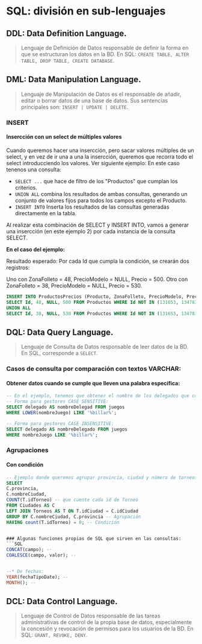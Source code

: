 # SQL: división en sub-lenguajes
## DDL: Data Definition Language.
> Lenguaje de Definición de Datos responsable de definir la forma en que se estructuran los datos en la BD. En SQL: ``CREATE TABLE, ALTER TABLE, DROP TABLE, CREATE DATABASE``.



## DML: Data Manipulation Language.
> Lenguaje de Manipulación de Datos es el responsable de añadir, editar o borrar datos de una base de datos. Sus sentencias principales son: ``INSERT | UPDATE | DELETE``.

### INSERT
#### Insercción con un select de múltiples valores
Cuando queremos hacer una insercción, pero sacar valores múltiples de un select, y en vez de ir una a una la insercción, queremos que recorra todo el select introducciendo los valores. Ver siguiente ejemplo: 
En este caso tenenos una consulta:
- ``SELECT ...`` que hace de filtro de los "Productos" que cumplan los criterios.
- ``UNION ALL`` combina los resultados de ambas consultas, generando un conjunto de valores fijos para todos los campos excepto el Producto.
- ``INSERT INTO`` Inserta los resultados de las consultas generadas directamente en la tabla. 

Al realizar esta combinación de SELECT y INSERT INTO, vamos a generar una insercción (en este ejemplo 2) por cada instancia de la consulta SELECT.

**En el caso del ejemplo:**

Resultado esperado:
Por cada Id que cumpla la condición, se crearán dos registros:

Uno con ZonaFolleto = 48, PrecioModelo = NULL, Precio = 500.
Otro con ZonaFolleto = 38, PrecioModelo = NULL, Precio = 530.

```SQL
INSERT INTO ProductosPrecios (Producto, ZonaFolleto, PrecioModelo, Precio)
SELECT Id, 48, NULL, 500 FROM Productos WHERE Id NOT IN (131653, 134783, 134784) AND Modelo = 6999
UNION ALL
SELECT Id, 38, NULL, 530 FROM Productos WHERE Id NOT IN (131653, 134783, 134784) AND Modelo = 6999;
```


## DQL: Data Query Language.
> Lenguaje de Consulta de Datos responsable de leer datos de la BD. En SQL, corresponde a ``SELECT``.

### Casos de consulta por comparación con textos VARCHAR:
#### Obtener datos cuando se cumple que lleven una palabra específica:
```SQL
-- En el ejemplo, tenemos que obtener el nombre de los delegados que correspondan a alguna categoríade  Billar (hay varias):
-- Forma para gestores CASE SENSITIVE:
SELECT delegado AS nombreDelegad FROM juegos
WHERE LOWER(nombreJuego) LIKE '%billar%';

-- Forma para gestores CASE INSENSITIVE:
SELECT delegado AS nombreDelegado FROM juegos
WHERE nombreJuego LIKE '%billar%';
```

### Agrupaciones

#### Con condición
```SQL
-- Ejemplo donde queremos agrupar provincia, ciudad y número de torneos, donde no se ha celebrado ningún torneo:
SELECT  
C.provincia,
C.nombreCiudad, 
COUNT(T.idTorneo) -- que cuente cada id de Torneo
FROM Ciudades AS C
LEFT JOIN Torneos AS T ON T.idCiudad = C.idCiudad
GROUP BY C.nombreCiudad, C.provincia -- Agrupación
HAVING count(T.idTorneo) = 0; -- Condición


### Algunas funciones propias de SQL que sirven en las consultas:
```SQL
CONCAT(campo); --
COALESCE(campo, valor); --


--* De fechas:
YEAR(fechaTipoDate); --
MONTH(); --

```



## DCL: Data Control Language.
> Lenguaje de Control de Datos responsable de las tareas administrativas de control de la propia base de datos, especialmente la concesión y revocación de permisos para los usuarios de la BD. En SQL: ``GRANT, REVOKE, DENY``.




